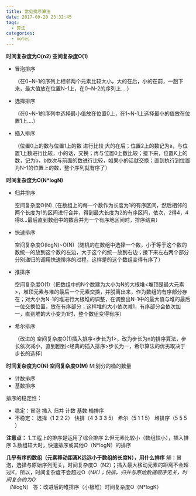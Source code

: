 ```yaml
---
title: 常见排序算法
date: 2017-09-20 23:32:45
tags:
  - 算法
categories:
  - notes
---
```


**时间复杂度为O(n2)  空间复杂度O(1)**

- 冒泡排序

  （在0~N-1的序列上相邻两个元素比较大小，大的在后，小的在前，一趟下来，最大值放在位置N-1上，在0~N-2的序列上....）

- 选择排序

  （在0~N-1的序列中选择最小值放在位置0上，在1~N-1上选择最小的值放在位置1上....）

- 插入排序

  （位置0上的数与位置1上的数 进行比较 大的在后；位置2上的数记为a，与位置1上数进行比较，小的话，交换；再与位置0上数比较；接下来，位置K上的数，记为b，b依次与前面的数进行比较，如果小的话就交换；直到执行到位置为N-1的位置上的数，整个序列就有序了）

<!--more-->

**时间复杂度为O(N*logN)**

- 归并排序 

  空间复杂度O(N)（在数组上的每一个数作为长度为1的有序区间，然后相邻的两个长度为1的区间进行合并，得到最大长度为2的有序区间，依次，2得4，4得8...最后直到数组中的数合并为一个有序地区间时，排序结束）


- 快速排序

  空间复杂度O(logN)~O(N)（随机的在数组中选择一个数，小于等于这个数的数统一的放到这个数的左边，大于这个的统一放到右边；接下来左右两个部分分别递归的调用快速排序的过程，这样是的这个数组变得有序了）


- 推排序 

  空间复杂度O(1)（把数组中的N个数建为大小为N的大根堆<堆顶是最大元素>，堆顶元素与堆的最后一个元素交换，并脱离出来，作为数组的有序部分存在；对大小为N-1的堆进行大根堆的调整，在调整出N-1中的最大值与堆的最后一位交换位置，放在有序部分；这样堆的大小依次减1，有序部分会依次加一，直到堆的大小变为1时，整个数组变得有序） 

- 希尔排序

  （改进的 空间复杂度O(1)插入排序<步长为1>，改为步长为n的排序算法，步长依次减小，直到回到<经典的插入排序>步长为一，希尔算法的优劣取决于步长的选择） 

**时间复杂度为O(N) 空间复杂度O(M)** M:划分的桶的数量

- 计数排序
- 基数排序

排序的稳定性：

- 稳定：冒泡  插入  归并  计数  基数  桶排序
- 不稳定： 选择（1 2 2 2）  快排（4 3 3 3 5）  希尔（5 1 1 5）  堆排序（5 5 5 ）

**注意点：**
1.工程上的排序是运用了综合排序
2.但元素比较小（数组较小），插入排序
3.数组较大时，快速排序或其他O（N*logN）的排序

**几乎有序的数组（元素移动距离K远远小于数组的长度N），用什么排序**
解：冒泡，选择与原始序列无关，时间复杂度O（N2）；插入最大移动元素的距离不会超过K，所以，时间复杂度不会超过O（N*K）；快排，归并与原始数据顺序无关，时间复杂的为O（N*logN）
答：改进后的堆排序（小根堆）时间复杂度O（N*logK）